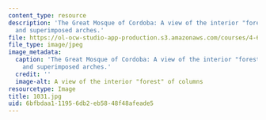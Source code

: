 ```yaml
---
content_type: resource
description: 'The Great Mosque of Cordoba: A view of the interior "forest" of columns
  and superimposed arches.'
file: https://ol-ocw-studio-app-production.s3.amazonaws.com/courses/4-614-religious-architecture-and-islamic-cultures-fall-2002/6bfbdaa111956db2eb5848f48afeade5_1031.jpg
file_type: image/jpeg
image_metadata:
  caption: 'The Great Mosque of Cordoba: A view of the interior "forest" of columns
    and superimposed arches.'
  credit: ''
  image-alt: A view of the interior "forest" of columns
resourcetype: Image
title: 1031.jpg
uid: 6bfbdaa1-1195-6db2-eb58-48f48afeade5
---
```

